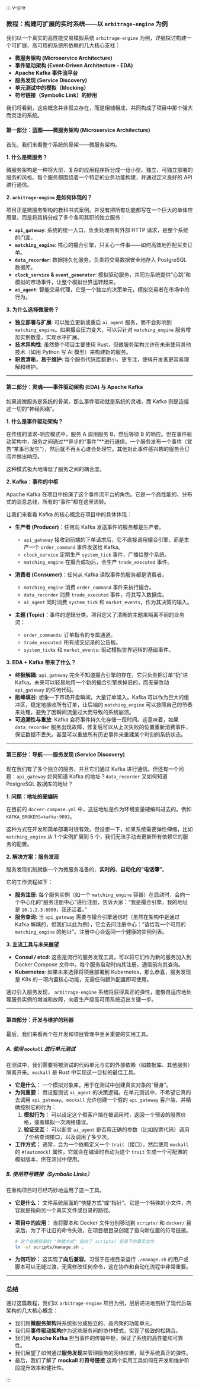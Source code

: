 ::: v-pre
### **教程：构建可扩展的实时系统——以 `arbitrage-engine` 为例**

我们以一个真实的高性能交易模拟系统 `arbitrage-engine` 为例，详细探讨构建一个可扩展、高可用的系统所依赖的几大核心支柱：

* **微服务架构 (Microservice Architecture)**
* **事件驱动架构 (Event-Driven Architecture - EDA)**
* **Apache Kafka 事件流平台**
* **服务发现 (Service Discovery)**
* **单元测试中的模拟（Mocking）**
* **符号链接（Symbolic Link）的妙用**

我们将看到，这些概念并非孤立存在，而是相辅相成，共同构成了项目中那个强大而灵活的系统。

#### **第一部分：蓝图——微服务架构 (Microservice Architecture)**

首先，我们来看整个系统的骨架——微服务架构。

**1. 什么是微服务？**

微服务架构是一种将大型、复杂的应用程序拆分成一组小型、独立、可独立部署的服务的风格。每个服务都围绕着一个特定的业务功能构建，并通过定义良好的 API 进行通信。

**2. `arbitrage-engine` 是如何体现的？**

项目正是微服务架构的教科书式案例。并没有把所有功能都写在一个巨大的单体应用里，而是将其拆分成了多个各司其职的独立服务：

* **`api_gateway`**: 系统的统一入口，负责处理所有外部 HTTP 请求，是整个系统的门面。
* **`matching_engine`**: 核心的撮合引擎，只关心一件事——如何高效地匹配买卖订单。
* **`data_recorder`**: 数据持久化服务，负责将交易数据安全地存入 PostgreSQL 数据库。
* **`clock_service` & `event_generator`**: 模拟驱动服务，共同为系统提供“心跳”和模拟的市场事件，让整个模拟世界运转起来。
* **`ai_agent`**: 智能交易代理，它是一个独立的决策单元，模拟交易者在市场中的行为。

**3. 为什么选择微服务？**

* **独立部署与扩展**: 可以独立更新或重启 `ai_agent` 服务，而不会影响到 `matching_engine`。如果撮合压力变大，可以只针对 `matching_engine` 服务增加实例数量，实现水平扩展。
* **技术异构性**: 虽然整个项目主要使用 Rust，但微服务架构允许在未来使用其他技术（如用 Python 写 AI 模型）来构建新的服务。
* **职责清晰，易于维护**: 每个服务代码库都更小、更专注，使得开发者更容易理解和维护。

-----

#### **第二部分：灵魂——事件驱动架构 (EDA) 与 Apache Kafka**

如果说微服务是系统的骨架，那么事件驱动就是系统的灵魂，而 Kafka 则是连接这一切的“神经网络”。

**1. 什么是事件驱动架构？**

在传统的请求-响应模式中，服务 A 调用服务 B，然后等待 B 的响应。但在事件驱动架构中，服务之间通过\*\*异步的“事件”\*\*进行通信。一个服务发布一个事件（宣告“某事已发生”），然后就不再关心谁会处理它。其他对此事件感兴趣的服务会订阅并做出响应。

这种模式极大地降低了服务之间的耦合度。

**2. Kafka：事件的中枢**

Apache Kafka 在项目中扮演了这个事件流平台的角色。它是一个高性能的、分布式的消息总线，所有的“事件”都在这里流转。

让我们来看看 Kafka 的核心概念在项目中的具体体现：

* **生产者 (Producer)**：任何向 Kafka 发送事件的服务都是生产者。

  * `api_gateway` 接收到前端的下单请求后，它不直接调用撮合引擎，而是生产一个 `order_command` 事件发送给 Kafka。
  * `clock_service` 定期生产 `system_tick` 事件，广播给整个系统。
  * `matching_engine` 在撮合成功后，会生产 `trade_executed` 事件。

* **消费者 (Consumer)**：任何从 Kafka 读取事件的服务都是消费者。

  * `matching_engine` 消费 `order_command` 事件来执行撮合。
  * `data_recorder` 消费 `trade_executed` 事件，将其写入数据库。
  * `ai_agent` 同时消费 `system_tick` 和 `market_events`，作为其决策的输入。

* **主题 (Topic)**：事件的逻辑分类。项目定义了清晰的主题来隔离不同的业务流：

  * `order_commands`: 订单指令的专属通道。
  * `trade_executed`: 所有成交记录的公告板。
  * `system_ticks` 和 `market_events`: 驱动模拟世界运转的基础事件。

**3. EDA + Kafka 带来了什么？**

* **终极解耦**: `api_gateway` 完全不知道撮合引擎的存在，它只负责把订单“扔”进 Kafka。未来可以轻易地用一个新的撮合引擎换掉旧的，而无需改动 `api_gateway` 的任何代码。
* **削峰填谷**: 想象一下市场开盘瞬间，大量订单涌入。Kafka 可以作为巨大的缓冲区，稳定地接收所有订单，让后端的 `matching_engine` 可以按照自己的节奏来处理，避免了因瞬间流量过大而导致的系统崩溃。
* **可追溯性与重放**: Kafka 会将事件持久化存储一段时间。这意味着，如果 `data_recorder` 服务出现故障，修复后可以从上次失败的位置重新消费事件，保证数据不丢失。甚至可以重放所有历史事件来重建某个时刻的系统状态。

-----

#### **第三部分：导航——服务发现 (Service Discovery)**

现在我们有了多个独立的服务，并且它们通过 Kafka 进行通信。但还有一个问题：`api_gateway` 如何知道 Kafka 的地址？`data_recorder` 又如何知道 PostgreSQL 数据库的地址？

**1. 问题：地址的硬编码**

在目前的 `docker-compose.yml` 中，这些地址是作为环境变量硬编码进去的。例如 `KAFKA_BROKERS=kafka:9092`。

这种方式在开发和简单部署时很有效。但设想一下，如果系统需要弹性伸缩，比如 `matching_engine` 从 1 个实例扩展到 5 个，我们无法手动去更新所有依赖它的服务的配置。

**2. 解决方案：服务发现**

服务发现机制就像一个为微服务准备的、**实时的、自动化的“电话簿”**。

它的工作流程如下：

* **服务注册**: 每个服务实例（如一个 `matching_engine` 容器）在启动时，会向一个中心化的“服务注册中心”进行注册，告诉大家：“我是撮合引擎，我的地址是 `10.1.2.3:8080`，我还活着。”
* **服务查询**: 当 `api_gateway` 需要与撮合引擎通信时（虽然在架构中是通过 Kafka 解耦的，但我们以此为例），它会去问注册中心：“请给我一个可用的 `matching_engine` 的地址”。注册中心会返回一个健康的实例列表。

**3. 主流工具与未来展望**

* **Consul / etcd**: 这些是流行的服务发现工具，可以将它们作为新的服务加入到 Docker Compose 文件中。每个服务启动时向其注册，通信前向其查询。
* **Kubernetes**: 如果未来选择将项目部署到 Kubernetes，那么恭喜，服务发现是 K8s 的一项内置核心功能，无需任何额外配置即可使用。

通过引入服务发现， `arbitrage-engine` 系统将获得真正的弹性，能够自适应地处理服务实例的增减和故障，向着生产级高可用系统迈出关键一步。

-----

#### **第四部分：开发与维护的利器**

最后，我们来看两个在开发和项目管理中至关重要的实用工具。

##### **A. 使用 `mockall` 进行单元测试**

在测试中，我们需要将被测试的代码单元与它的外部依赖（如数据库、其他服务）隔离开来。`mockall` 是 Rust 中实现这一目标的最佳工具。

* **它是什么：** 一个模拟对象库，用于在测试中创建真实对象的“替身”。
* **为何重要：** 假设要测试 `ai_agent` 的决策逻辑。在单元测试中，不希望它真的去调用 `api_gateway`。`mockall` 允许创建一个假的 `api_gateway` 客户端，并精确控制它的行为：
    1. **模拟行为：** 可以设定这个假客户端在被调用时，返回一个预设的股票价格，或者模拟一次网络错误。
    2. **验证交互：** 可以断言 `ai_agent` 是否用正确的参数（比如股票代码）调用了价格查询接口，以及调用了多少次。
* **工作方式：** 通常，会为一个依赖定义一个 `trait`（接口），然后使用 `mockall` 的 `#[automock]` 属性，它就会在编译时自动为这个 `trait` 生成一个可配置的模拟版本，供在测试中使用。

##### **B. 使用符号链接（Symbolic Links）**

在重构项目时已经巧妙地运用了这一工具。

* **它是什么：** 文件系统层面的“快捷方式”或“指针”。它是一个特殊的小文件，内容就是指向另一个真实文件或目录的路径。
* **项目中的应用：** 当将脚本和 Docker 文件分别移动到 `scripts/` 和 `docker/` 目录后，为了不让旧的命令失效，在项目根目录创建了指向新位置的符号链接。

    ```bash
    # 这个在根目录的 "快捷方式" 指向了 scripts/ 目录下的真实文件
    ln -sf scripts/manage.sh .
    ```

* **为何巧妙：** 这实现了**向后兼容**。习惯于在根目录运行 `./manage.sh` 的用户或脚本可以无缝过渡，无需修改任何命令，这在协作和自动化流程中非常重要。

-----

### **总结**

通过这篇教程，我们以 `arbitrage-engine` 项目为例，层层递进地剖析了现代后端架构的几大核心概念：

* 我们用**微服务架构**将系统拆分成独立的、高内聚的功能单元。
* 我们用**事件驱动架构**作为这些服务间的协作模式，实现了极致的松耦合。
* 我们用 **Apache Kafka** 担当事件的传输中枢，保证了系统的高性能和可靠性。
* 我们展望了如何通过**服务发现**来管理服务的网络位置，赋予系统真正的弹性。
* 最后，我们了解了 **mockall** 和**符号链接** 这两个实用工具如何在开发和维护阶段提升效率和健壮性。

:::